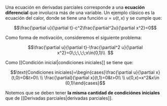 
Una ecuación en derivadas parciales corresponde a una **ecuación diferencial** que involucra más de una variable. Un ejemplo clásico es la ecuación del calor, donde se tiene una función $u=u(t,x)$ y se cumple que: 

$$\frac{\partial u}{\partial t}-c^2\frac{\partial^2u}{\partial x^2}=0$$

Como forma de motivación, consideremos el siguiente problema: 

$$\frac{\partial u}{\partial t}-\frac{\partial^2 u}{\partial x^2}=0\;\;\,\;\;x\in(0,1)\\ 
$$

Como [[Condición inicial|condiciones iniciales]] se tiene que: 

$$\text{Condiciones iniciales}=\begin{cases}\frac{\partial u}{\partial x}(t,0)=0&t>0\\  \\
\frac{\partial}{\partial x}(t,1)=0&t>0\\  \\
u(0,x)=x^2&x\in (0,1)\end{cases}$$

Notemos que se deben tener **la misma cantidad de condiciónes iniciales** que de [[Derivadas parciales|derivadas parciales]]. 

